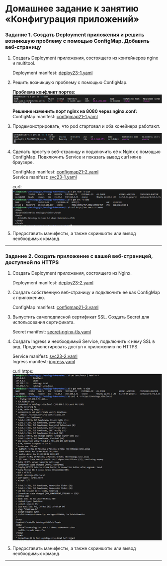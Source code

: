 # Домашнее задание к занятию «Конфигурация приложений»

### Задание 1. Создать Deployment приложения и решить возникшую проблему с помощью ConfigMap. Добавить веб-страницу

1. Создать Deployment приложения, состоящего из контейнеров nginx и multitool.  

    Deployment manifest: [deploy23-1.yaml](/2.3/deploy23-1.yaml)  

2. Решить возникшую проблему с помощью ConfigMap.  

    **Проблема конфликт портов:**  
    ![](/2.3/images/11-error-deployment.png)  

    **Решение изменить порт nginx на 8080 через nginx.conf:**  
    ConfigMap manifest: [configmap21-1.yaml](/2.3/configmap21-1.yaml)  

3. Продемонстрировать, что pod стартовал и оба конейнера работают.  

    ![](/2.3/images/12-show-running.png)  

4. Сделать простую веб-страницу и подключить её к Nginx с помощью ConfigMap. Подключить Service и показать вывод curl или в браузере.  

    ConfigMap manifest: [configmap21-2.yaml](/2.3/configmap21-2.yaml)  
    Service manifest: [svc23-1.yaml](/2.3/svc23-1.yaml)  

    curl:  
    ![](/2.3/images/14-show-curl.png)  

5. Предоставить манифесты, а также скриншоты или вывод необходимых команд.

------

### Задание 2. Создать приложение с вашей веб-страницей, доступной по HTTPS 

1. Создать Deployment приложения, состоящего из Nginx.  

    Deployment manifest: [deploy23-2.yaml](/2.3/deploy23-2.yaml)  

2. Создать собственную веб-страницу и подключить её как ConfigMap к приложению.  

    ConfigMap manifest: [configmap21-3.yaml](/2.3/configmap21-3.yaml)  

3. Выпустить самоподписной сертификат SSL. Создать Secret для использования сертификата.  

    Secret manifest: [secret-nginx-tls.yaml](/2.3/secret-nginx-tls.yaml)  

4. Создать Ingress и необходимый Service, подключить к нему SSL в вид. Продемонстировать доступ к приложению по HTTPS. 

    Service manifest: [svc23-2.yaml](/2.3/svc23-2.yaml)    
    Ingress manifest: [ingress.yaml](/2.3/ingress.yaml)  

    curl https:  
    ![](/2.3/images/24-curl-https.png)  

5. Предоставить манифесты, а также скриншоты или вывод необходимых команд.

------